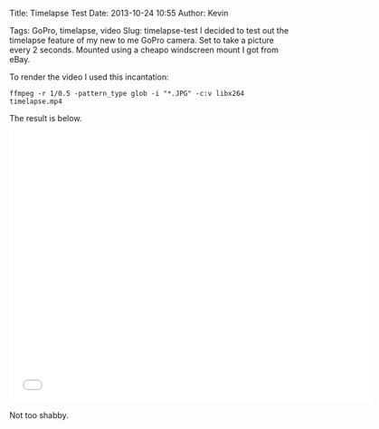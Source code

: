Title: Timelapse Test
Date: 2013-10-24 10:55
Author: Kevin

Tags: GoPro, timelapse, video
Slug: timelapse-test
I decided to test out the timelapse feature of my new to me GoPro
camera. Set to take a picture every 2 seconds. Mounted using a cheapo
windscreen mount I got from eBay.

To render the video I used this incantation:

    ffmpeg -r 1/0.5 -pattern_type glob -i "*.JPG" -c:v libx264 timelapse.mp4

The result is below.

<iframe src="//www.youtube-nocookie.com/embed/Hl1V4TP1X5U?rel=0" width="640" height="480" allowfullscreen frameborder="0"></iframe>

Not too shabby.
